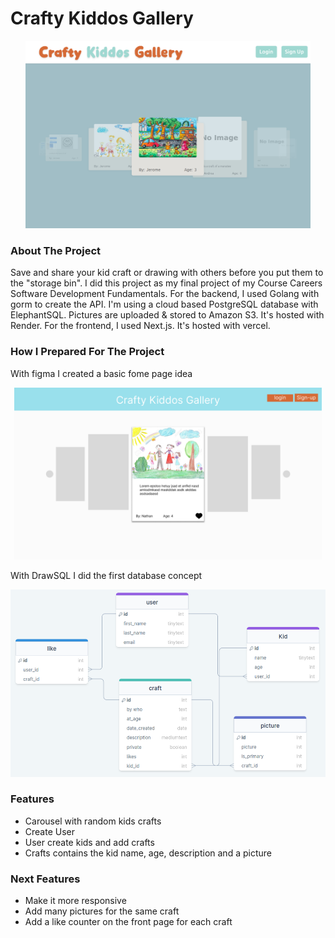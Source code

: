 # Crafty Kiddos Gallery

<p align="center">
  <img src="images/home.png" alt="home page" height="300">
</p>

### About The Project

Save and share your kid craft or drawing with others before you put them to the "storage bin".
I did this project as my final project of my Course Careers Software Development Fundamentals.
For the backend, I used Golang with gorm to create the API. I'm using a cloud based PostgreSQL database with ElephantSQL. Pictures are uploaded & stored to Amazon S3. It's hosted with Render.
For the frontend, I used Next.js. It's hosted with vercel.

### How I Prepared For The Project

With figma I created a basic fome page idea

<p align="center">
  <img src="images/figma.png" alt="home page idea" height="275">
</p>

With DrawSQL I did the first database concept

<p align="center">
  <img src="images/dbdraw.png" alt="db schema" height="300">
</p>

###

### Features

- Carousel with random kids crafts
- Create User
- User create kids and add crafts
- Crafts contains the kid name, age, description and a picture

###

### Next Features

- Make it more responsive
- Add many pictures for the same craft
- Add a like counter on the front page for each craft
